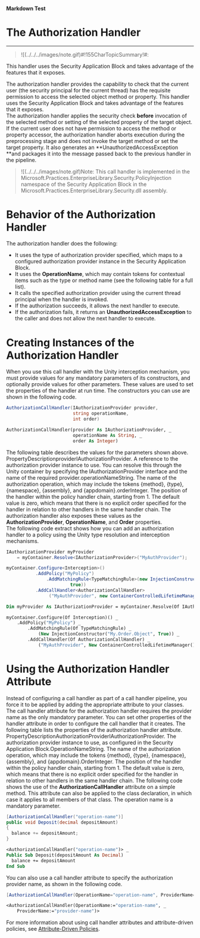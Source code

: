 ﻿---
Source File Name: 75-Interception.docx
AssetID: f27ca9a4-3284-4917-91b9-f2b8c73f24f0
Title: The Authorization Handler
Order In ToC: 2\6\3\1
Output Filename: 2\6\3\1_The Authorization Handler.markdown
---

#### Markdown Test ####
# The Authorization Handler #
----------


> ![(../../../images/note.gif)#!155CharTopicSummary!#:
> 
This handler uses the Security Application Block and takes advantage of the features that it exposes. 

The authorization handler provides the capability to check that the current user (the security principal for the current thread) has the requisite permission to access the selected object method or property. This handler uses the Security Application Block and takes advantage of the features that it exposes.   
The authorization handler applies the security check **before** invocation of the selected method or setting of the selected property of the target object. If the current user does not have permission to access the method or property accessor, the authorization handler aborts execution during the preprocessing stage and does not invoke the target method or set the target property. It also generates an **UnauthorizedAccessException **and packages it into the message passed back to the previous handler in the pipeline.  


> ![(../../../images/note.gif)Note:
> This call handler is implemented in the Microsoft.Practices.EnterpriseLibrary.Security.PolicyInjection namespace of the Security Application Block in the Microsoft.Practices.EnterpriseLibrary.Security.dll assembly.


# Behavior of the Authorization Handler #
The authorization handler does the following:  
+ It uses the type of authorization provider specified, which maps to a configured authorization provider instance in the Security Application Block. 
+ It uses the **OperationName**, which may contain tokens for contextual items such as the type or method name (see the following table for a full list). 
+ It calls the specified authorization provider using the current thread principal when the handler is invoked. 
+ If the authorization succeeds, it allows the next handler to execute.
+ If the authorization fails, it returns an **UnauthorizedAccessException** to the caller and does not allow the next handler to execute. 

# Creating Instances of the Authorization Handler #
When you use this call handler with the Unity interception mechanism, you must provide values for any mandatory parameters of its constructors, and optionally provide values for other parameters. These values are used to set the properties of the handler at run time. The constructors you can use are shown in the following code.  

```csharp
AuthorizationCallHandler(IAuthorizationProvider provider, 
                         string operationName, 
                         int order)
```


```vb
AuthorizationCallHandler(provider As IAuthorizationProvider, _
                         operationName As String, _
                         order As Integer)
```

The following table describes the values for the parameters shown above.  
PropertyDescriptionproviderIAuthorizationProvider. A reference to the authorization provider instance to use. You can resolve this through the Unity container by specifying the IAuthorizationProvider interface and the name of the required provider.operationNameString. The name of the authorization operation, which may include the tokens {method}, {type}, {namespace}, {assembly}, and {appdomain}.orderInteger. The position of the handler within the policy handler chain, starting from 1. The default value is zero, which means that there is no explicit order specified for the handler in relation to other handlers in the same handler chain.
The authorization handler also exposes these values as the **AuthorizationProvider**, **OperationName**, and **Order** properties.   
The following code extract shows how you can add an authorization handler to a policy using the Unity type resolution and interception mechanisms.   

```csharp
IAuthorizationProvider myProvider 
    = myContainer.Resolve<IAuthorizationProvider>("MyAuthProvider");

myContainer.Configure<Interception>()
           .AddPolicy("MyPolicy")
               .AddMatchingRule<TypeMatchingRule>(new InjectionConstructor("My.Order.Object",
                        true))
           .AddCallHandler<AuthorizationCallHandler>
                ("MyAuthProvider", new ContainerControlledLifetimeManager());
```


```vb
Dim myProvider As IAuthorizationProvider = myContainer.Resolve(Of IAuthorizationProvider)("MyAuthProvider")

myContainer.Configure(Of Interception)() _
    .AddPolicy("MyPolicy") _
        .AddMatchingRule(Of TypeMatchingRule) _
            (New InjectionConstructor("My.Order.Object", True)) _
        .AddCallHandler(Of AuthorizationCallHandler) _
            ("MyAuthProvider", New ContainerControlledLifetimeManager())
```


# Using the Authorization Handler Attribute #
Instead of configuring a call handler as part of a call handler pipeline, you force it to be applied by adding the appropriate attribute to your classes. The call handler attribute for the authorization handler requires the provider name as the only mandatory parameter. You can set other properties of the handler attribute in order to configure the call handler that it creates. The following table lists the properties of the authorization handler attribute.   
PropertyDescriptionAuthorizationProviderIAuthorizationProvider. The authorization provider instance to use, as configured in the Security Application Block.OperationNameString. The name of the authorization operation, which may include the tokens {method}, {type}, {namespace}, {assembly}, and {appdomain}.OrderInteger. The position of the handler within the policy handler chain, starting from 1. The default value is zero, which means that there is no explicit order specified for the handler in relation to other handlers in the same handler chain.
The following code shows the use of the **AuthorizationCallHandler** attribute on a simple method. This attribute can also be applied to the class declaration, in which case it applies to all members of that class. The operation name is a mandatory parameter.   

```csharp
[AuthorizationCallHandler("operation-name")]
public void Deposit(decimal depositAmount)
{
  balance += depositAmount;
}
```


```vb
<AuthorizationCallHandler("operation-name")> _
Public Sub Deposit(depositAmount As Decimal)
  balance += depositAmount
End Sub
```

You can also use a call handler attribute to specify the authorization provider name, as shown in the following code.  

```csharp
[AuthorizationCallHandler(OperationName="operation-name", ProviderName="provider-name")]
```


```vb
<AuthorizationCallHandler(OperationName:="operation-name", _
    ProviderName:="provider-name")>
```

For more information about using call handler attributes and attribute-driven policies, see [Attribute-Driven Policies](test-markdown_456aac54-4ba3-4904-adae-36fb5227fabc.html).  


